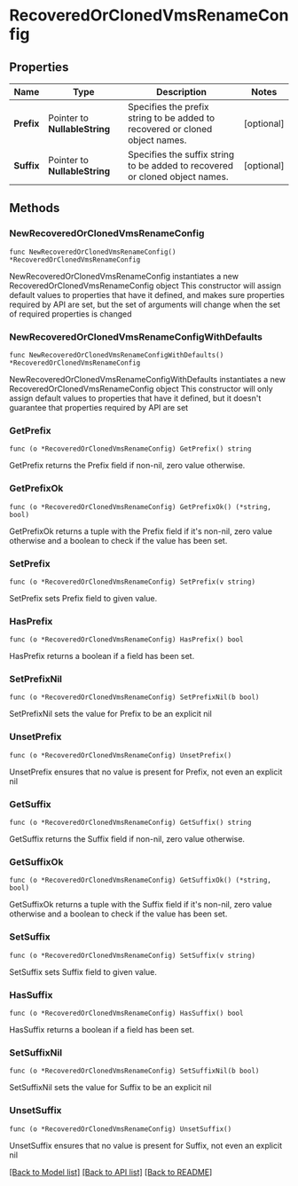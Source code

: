# RecoveredOrClonedVmsRenameConfig

## Properties

Name | Type | Description | Notes
------------ | ------------- | ------------- | -------------
**Prefix** | Pointer to **NullableString** | Specifies the prefix string to be added to recovered or cloned object names. | [optional] 
**Suffix** | Pointer to **NullableString** | Specifies the suffix string to be added to recovered or cloned object names. | [optional] 

## Methods

### NewRecoveredOrClonedVmsRenameConfig

`func NewRecoveredOrClonedVmsRenameConfig() *RecoveredOrClonedVmsRenameConfig`

NewRecoveredOrClonedVmsRenameConfig instantiates a new RecoveredOrClonedVmsRenameConfig object
This constructor will assign default values to properties that have it defined,
and makes sure properties required by API are set, but the set of arguments
will change when the set of required properties is changed

### NewRecoveredOrClonedVmsRenameConfigWithDefaults

`func NewRecoveredOrClonedVmsRenameConfigWithDefaults() *RecoveredOrClonedVmsRenameConfig`

NewRecoveredOrClonedVmsRenameConfigWithDefaults instantiates a new RecoveredOrClonedVmsRenameConfig object
This constructor will only assign default values to properties that have it defined,
but it doesn't guarantee that properties required by API are set

### GetPrefix

`func (o *RecoveredOrClonedVmsRenameConfig) GetPrefix() string`

GetPrefix returns the Prefix field if non-nil, zero value otherwise.

### GetPrefixOk

`func (o *RecoveredOrClonedVmsRenameConfig) GetPrefixOk() (*string, bool)`

GetPrefixOk returns a tuple with the Prefix field if it's non-nil, zero value otherwise
and a boolean to check if the value has been set.

### SetPrefix

`func (o *RecoveredOrClonedVmsRenameConfig) SetPrefix(v string)`

SetPrefix sets Prefix field to given value.

### HasPrefix

`func (o *RecoveredOrClonedVmsRenameConfig) HasPrefix() bool`

HasPrefix returns a boolean if a field has been set.

### SetPrefixNil

`func (o *RecoveredOrClonedVmsRenameConfig) SetPrefixNil(b bool)`

 SetPrefixNil sets the value for Prefix to be an explicit nil

### UnsetPrefix
`func (o *RecoveredOrClonedVmsRenameConfig) UnsetPrefix()`

UnsetPrefix ensures that no value is present for Prefix, not even an explicit nil
### GetSuffix

`func (o *RecoveredOrClonedVmsRenameConfig) GetSuffix() string`

GetSuffix returns the Suffix field if non-nil, zero value otherwise.

### GetSuffixOk

`func (o *RecoveredOrClonedVmsRenameConfig) GetSuffixOk() (*string, bool)`

GetSuffixOk returns a tuple with the Suffix field if it's non-nil, zero value otherwise
and a boolean to check if the value has been set.

### SetSuffix

`func (o *RecoveredOrClonedVmsRenameConfig) SetSuffix(v string)`

SetSuffix sets Suffix field to given value.

### HasSuffix

`func (o *RecoveredOrClonedVmsRenameConfig) HasSuffix() bool`

HasSuffix returns a boolean if a field has been set.

### SetSuffixNil

`func (o *RecoveredOrClonedVmsRenameConfig) SetSuffixNil(b bool)`

 SetSuffixNil sets the value for Suffix to be an explicit nil

### UnsetSuffix
`func (o *RecoveredOrClonedVmsRenameConfig) UnsetSuffix()`

UnsetSuffix ensures that no value is present for Suffix, not even an explicit nil

[[Back to Model list]](../README.md#documentation-for-models) [[Back to API list]](../README.md#documentation-for-api-endpoints) [[Back to README]](../README.md)


